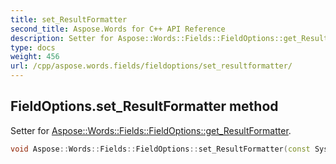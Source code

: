 ```yaml
---
title: set_ResultFormatter
second_title: Aspose.Words for C++ API Reference
description: Setter for Aspose::Words::Fields::FieldOptions::get_ResultFormatter. 
type: docs
weight: 456
url: /cpp/aspose.words.fields/fieldoptions/set_resultformatter/
---
```

## FieldOptions.set_ResultFormatter method


Setter for [Aspose::Words::Fields::FieldOptions::get_ResultFormatter](../get_resultformatter/).

```cpp
void Aspose::Words::Fields::FieldOptions::set_ResultFormatter(const System::SharedPtr<Aspose::Words::Fields::IFieldResultFormatter> &value)
```

